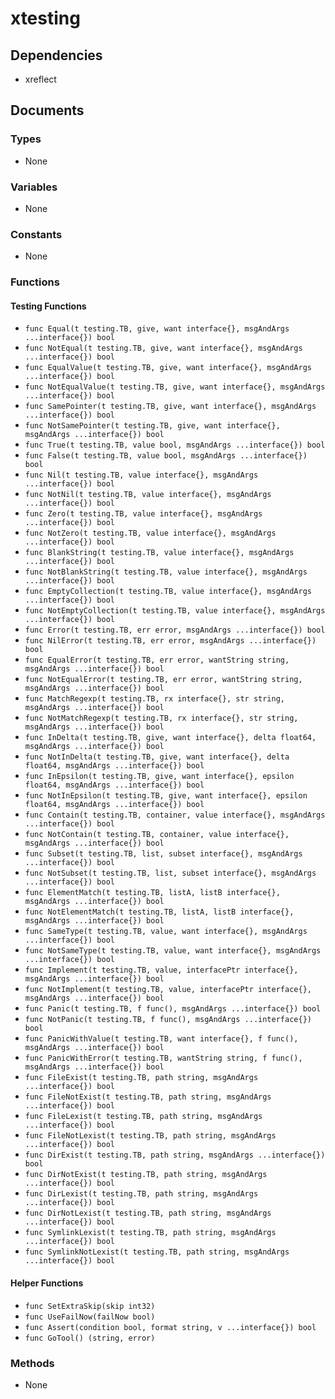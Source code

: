 # xtesting

## Dependencies

+ xreflect

## Documents

### Types

+ None

### Variables

+ None

### Constants

+ None

### Functions

#### Testing Functions

+ `func Equal(t testing.TB, give, want interface{}, msgAndArgs ...interface{}) bool`
+ `func NotEqual(t testing.TB, give, want interface{}, msgAndArgs ...interface{}) bool`
+ `func EqualValue(t testing.TB, give, want interface{}, msgAndArgs ...interface{}) bool`
+ `func NotEqualValue(t testing.TB, give, want interface{}, msgAndArgs ...interface{}) bool`
+ `func SamePointer(t testing.TB, give, want interface{}, msgAndArgs ...interface{}) bool`
+ `func NotSamePointer(t testing.TB, give, want interface{}, msgAndArgs ...interface{}) bool`
+ `func True(t testing.TB, value bool, msgAndArgs ...interface{}) bool`
+ `func False(t testing.TB, value bool, msgAndArgs ...interface{}) bool`
+ `func Nil(t testing.TB, value interface{}, msgAndArgs ...interface{}) bool`
+ `func NotNil(t testing.TB, value interface{}, msgAndArgs ...interface{}) bool`
+ `func Zero(t testing.TB, value interface{}, msgAndArgs ...interface{}) bool`
+ `func NotZero(t testing.TB, value interface{}, msgAndArgs ...interface{}) bool`
+ `func BlankString(t testing.TB, value interface{}, msgAndArgs ...interface{}) bool`
+ `func NotBlankString(t testing.TB, value interface{}, msgAndArgs ...interface{}) bool`
+ `func EmptyCollection(t testing.TB, value interface{}, msgAndArgs ...interface{}) bool`
+ `func NotEmptyCollection(t testing.TB, value interface{}, msgAndArgs ...interface{}) bool`
+ `func Error(t testing.TB, err error, msgAndArgs ...interface{}) bool`
+ `func NilError(t testing.TB, err error, msgAndArgs ...interface{}) bool`
+ `func EqualError(t testing.TB, err error, wantString string, msgAndArgs ...interface{}) bool`
+ `func NotEqualError(t testing.TB, err error, wantString string, msgAndArgs ...interface{}) bool`
+ `func MatchRegexp(t testing.TB, rx interface{}, str string, msgAndArgs ...interface{}) bool`
+ `func NotMatchRegexp(t testing.TB, rx interface{}, str string, msgAndArgs ...interface{}) bool`
+ `func InDelta(t testing.TB, give, want interface{}, delta float64, msgAndArgs ...interface{}) bool`
+ `func NotInDelta(t testing.TB, give, want interface{}, delta float64, msgAndArgs ...interface{}) bool`
+ `func InEpsilon(t testing.TB, give, want interface{}, epsilon float64, msgAndArgs ...interface{}) bool`
+ `func NotInEpsilon(t testing.TB, give, want interface{}, epsilon float64, msgAndArgs ...interface{}) bool`
+ `func Contain(t testing.TB, container, value interface{}, msgAndArgs ...interface{}) bool`
+ `func NotContain(t testing.TB, container, value interface{}, msgAndArgs ...interface{}) bool`
+ `func Subset(t testing.TB, list, subset interface{}, msgAndArgs ...interface{}) bool`
+ `func NotSubset(t testing.TB, list, subset interface{}, msgAndArgs ...interface{}) bool`
+ `func ElementMatch(t testing.TB, listA, listB interface{}, msgAndArgs ...interface{}) bool`
+ `func NotElementMatch(t testing.TB, listA, listB interface{}, msgAndArgs ...interface{}) bool`
+ `func SameType(t testing.TB, value, want interface{}, msgAndArgs ...interface{}) bool`
+ `func NotSameType(t testing.TB, value, want interface{}, msgAndArgs ...interface{}) bool`
+ `func Implement(t testing.TB, value, interfacePtr interface{}, msgAndArgs ...interface{}) bool`
+ `func NotImplement(t testing.TB, value, interfacePtr interface{}, msgAndArgs ...interface{}) bool`
+ `func Panic(t testing.TB, f func(), msgAndArgs ...interface{}) bool`
+ `func NotPanic(t testing.TB, f func(), msgAndArgs ...interface{}) bool`
+ `func PanicWithValue(t testing.TB, want interface{}, f func(), msgAndArgs ...interface{}) bool`
+ `func PanicWithError(t testing.TB, wantString string, f func(), msgAndArgs ...interface{}) bool`
+ `func FileExist(t testing.TB, path string, msgAndArgs ...interface{}) bool`
+ `func FileNotExist(t testing.TB, path string, msgAndArgs ...interface{}) bool`
+ `func FileLexist(t testing.TB, path string, msgAndArgs ...interface{}) bool`
+ `func FileNotLexist(t testing.TB, path string, msgAndArgs ...interface{}) bool`
+ `func DirExist(t testing.TB, path string, msgAndArgs ...interface{}) bool`
+ `func DirNotExist(t testing.TB, path string, msgAndArgs ...interface{}) bool`
+ `func DirLexist(t testing.TB, path string, msgAndArgs ...interface{}) bool`
+ `func DirNotLexist(t testing.TB, path string, msgAndArgs ...interface{}) bool`
+ `func SymlinkLexist(t testing.TB, path string, msgAndArgs ...interface{}) bool`
+ `func SymlinkNotLexist(t testing.TB, path string, msgAndArgs ...interface{}) bool`

#### Helper Functions

+ `func SetExtraSkip(skip int32)`
+ `func UseFailNow(failNow bool)`
+ `func Assert(condition bool, format string, v ...interface{}) bool`
+ `func GoTool() (string, error)`

### Methods

+ None
